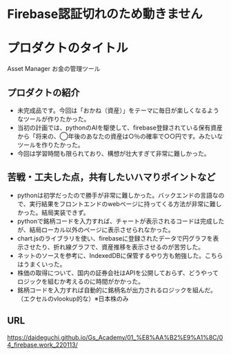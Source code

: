 # Firebase認証切れのため動きません

# プロダクトのタイトル
Asset Manager お金の管理ツール

## プロダクトの紹介

- 未完成品です。今回は「おかね（資産）」をテーマに毎日が楽しくなるようなツールが作りたかった。
- 当初の計画では、pythonのAIを駆使して、firebase登録されている保有資産から「将来の、◯年後のあなたの資産は○％の確率で○○円です。みたいなツールを作りたかった。
- 今回は学習時間も限られており、構想が壮大すぎて非常に難しかった。

## 苦戦・工夫した点，共有したいハマりポイントなど

- pythonは初学だったので勝手が非常に難しかった。バックエンドの言語なので、実行結果をフロントエンドのwebページに持ってくる方法が非常に難しかった。結局実装できず。
- pythonで銘柄コードを入力すれば、チャートが表示されるコードは完成したが、結局ローカル以外のページに表示させられなかった。
- chart.jsのライブラリを使い、firebaseに登録されたデータで円グラフを表示させたり、折れ線グラフで、資産推移を表示させるのが苦労した。
- ネットのソースを参考に、IndexedDBに保管するやり方も勉強した。こちらはうまくいった。
- 株価の取得について、国内の証券会社はAPIを公開しておらず、どうやってロジックを組むか考えるのに時間がかかった。
- 銘柄コードを入力すれば自動的に銘柄名が出力されるロジックを組んだ。（エクセルのvlookup的な）※日本株のみ

## URL
https://daideguchi.github.io/Gs_Academy/01_%E8%AA%B2%E9%A1%8C/04_firebase.work_220113/
